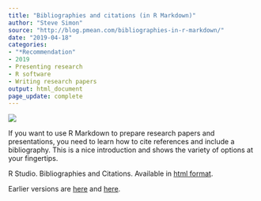 ```yaml
---
title: "Bibliographies and citations (in R Markdown)"
author: "Steve Simon"
source: "http://blog.pmean.com/bibliographies-in-r-markdown/"
date: "2019-04-18"
categories:
- "*Recommendation"
- 2019
- Presenting research
- R software
- Writing research papers
output: html_document
page_update: complete
---
```


![](http://www.pmean.com/images/19/bibliographies-in-r-markdown01.png)

<div class="notes">

If you want to use R Markdown to prepare research papers and presentations, you need to learn how to cite references and include a bibliography. This is a nice introduction and shows the variety of options at your fingertips.

R Studio. Bibliographies and Citations. Available in [html format][rst1].

[rst1]: https://rmarkdown.rstudio.com/authoring_bibliographies_and_citations.html

</div>




Earlier versions are [here][sim1] and [here][sim2].
 
[sim1]: http://blog.pmean.com/bibliographies-in-r-markdown/
[sim2]: http://new.pmean.com/bibliographies-in-r-markdown/
 
